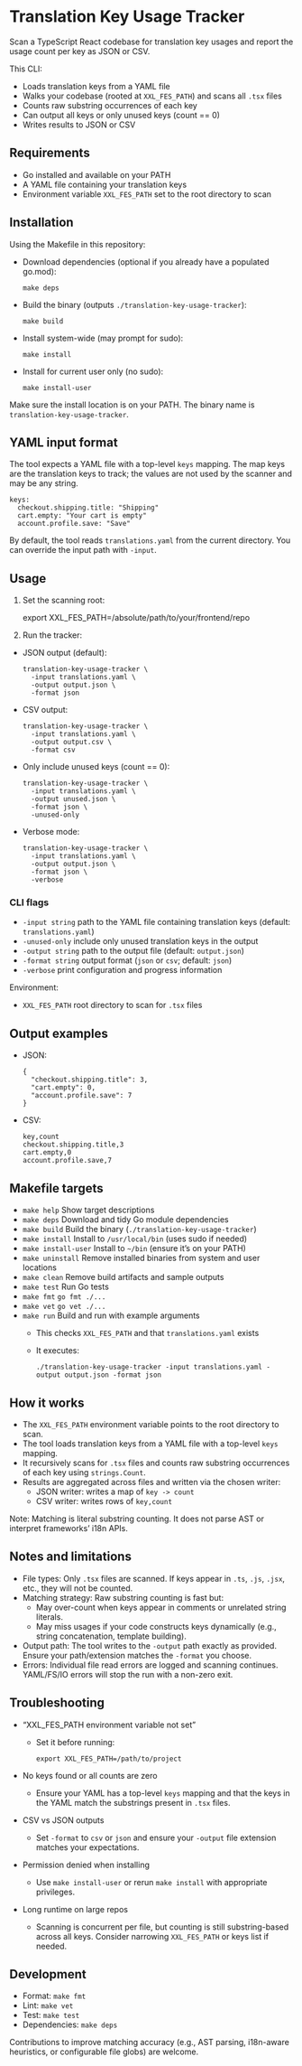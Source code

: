 # Translation Key Usage Tracker

Scan a TypeScript React codebase for translation key usages and report the usage count per key as JSON or CSV.

This CLI:
- Loads translation keys from a YAML file
- Walks your codebase (rooted at `XXL_FES_PATH`) and scans all `.tsx` files
- Counts raw substring occurrences of each key
- Can output all keys or only unused keys (count == 0)
- Writes results to JSON or CSV


## Requirements

- Go installed and available on your PATH
- A YAML file containing your translation keys
- Environment variable `XXL_FES_PATH` set to the root directory to scan


## Installation

Using the Makefile in this repository:

- Download dependencies (optional if you already have a populated go.mod):
  
      make deps

- Build the binary (outputs `./translation-key-usage-tracker`):
  
      make build

- Install system-wide (may prompt for sudo):
  
      make install

- Install for current user only (no sudo):
  
      make install-user

Make sure the install location is on your PATH. The binary name is `translation-key-usage-tracker`.


## YAML input format

The tool expects a YAML file with a top-level `keys` mapping. The map keys are the translation keys to track; the values are not used by the scanner and may be any string.

    keys:
      checkout.shipping.title: "Shipping"
      cart.empty: "Your cart is empty"
      account.profile.save: "Save"

By default, the tool reads `translations.yaml` from the current directory. You can override the input path with `-input`.


## Usage

1) Set the scanning root:

    export XXL_FES_PATH=/absolute/path/to/your/frontend/repo

2) Run the tracker:

- JSON output (default):

      translation-key-usage-tracker \
        -input translations.yaml \
        -output output.json \
        -format json

- CSV output:

      translation-key-usage-tracker \
        -input translations.yaml \
        -output output.csv \
        -format csv

- Only include unused keys (count == 0):

      translation-key-usage-tracker \
        -input translations.yaml \
        -output unused.json \
        -format json \
        -unused-only

- Verbose mode:

      translation-key-usage-tracker \
        -input translations.yaml \
        -output output.json \
        -format json \
        -verbose


### CLI flags

- `-input string`      path to the YAML file containing translation keys (default: `translations.yaml`)
- `-unused-only`       include only unused translation keys in the output
- `-output string`     path to the output file (default: `output.json`)
- `-format string`     output format (`json` or `csv`; default: `json`)
- `-verbose`           print configuration and progress information

Environment:
- `XXL_FES_PATH`       root directory to scan for `.tsx` files


## Output examples

- JSON:

      {
        "checkout.shipping.title": 3,
        "cart.empty": 0,
        "account.profile.save": 7
      }

- CSV:

      key,count
      checkout.shipping.title,3
      cart.empty,0
      account.profile.save,7


## Makefile targets

- `make help`          Show target descriptions
- `make deps`          Download and tidy Go module dependencies
- `make build`         Build the binary (`./translation-key-usage-tracker`)
- `make install`       Install to `/usr/local/bin` (uses sudo if needed)
- `make install-user`  Install to `~/bin` (ensure it’s on your PATH)
- `make uninstall`     Remove installed binaries from system and user locations
- `make clean`         Remove build artifacts and sample outputs
- `make test`          Run Go tests
- `make fmt`           `go fmt ./...`
- `make vet`           `go vet ./...`
- `make run`           Build and run with example arguments
  - This checks `XXL_FES_PATH` and that `translations.yaml` exists
  - It executes:
    
        ./translation-key-usage-tracker -input translations.yaml -output output.json -format json


## How it works

- The `XXL_FES_PATH` environment variable points to the root directory to scan.
- The tool loads translation keys from a YAML file with a top-level `keys` mapping.
- It recursively scans for `.tsx` files and counts raw substring occurrences of each key using `strings.Count`.
- Results are aggregated across files and written via the chosen writer:
  - JSON writer: writes a map of `key -> count`
  - CSV writer: writes rows of `key,count`

Note: Matching is literal substring counting. It does not parse AST or interpret frameworks’ i18n APIs.


## Notes and limitations

- File types: Only `.tsx` files are scanned. If keys appear in `.ts`, `.js`, `.jsx`, etc., they will not be counted.
- Matching strategy: Raw substring counting is fast but:
  - May over-count when keys appear in comments or unrelated string literals.
  - May miss usages if your code constructs keys dynamically (e.g., string concatenation, template building).
- Output path: The tool writes to the `-output` path exactly as provided. Ensure your path/extension matches the `-format` you choose.
- Errors: Individual file read errors are logged and scanning continues. YAML/FS/IO errors will stop the run with a non-zero exit.


## Troubleshooting

- “XXL_FES_PATH environment variable not set”
  - Set it before running:
    
        export XXL_FES_PATH=/path/to/project

- No keys found or all counts are zero
  - Ensure your YAML has a top-level `keys` mapping and that the keys in the YAML match the substrings present in `.tsx` files.

- CSV vs JSON outputs
  - Set `-format` to `csv` or `json` and ensure your `-output` file extension matches your expectations.

- Permission denied when installing
  - Use `make install-user` or rerun `make install` with appropriate privileges.

- Long runtime on large repos
  - Scanning is concurrent per file, but counting is still substring-based across all keys. Consider narrowing `XXL_FES_PATH` or keys list if needed.


## Development

- Format: `make fmt`
- Lint: `make vet`
- Test: `make test`
- Dependencies: `make deps`

Contributions to improve matching accuracy (e.g., AST parsing, i18n-aware heuristics, or configurable file globs) are welcome.